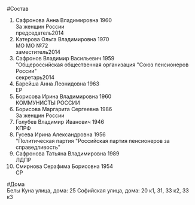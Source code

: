 #Состав  
1. Сафронова Анна Владимировна 1960  
    За женщин России  
    председатель2014  
2. Катерова Ольга Владимировна 1970  
    МО МО №72  
    заместитель2014  
3. Сафронов Владимир Васильевич 1959  
    "Общероссийская общественная организация "Союз пенсионеров России"  
    секретарь2014  
4. Барейша Анна Леонидовна 1963  
    ЕР  
5. Борисова Ирина Владимировна 1960  
    КОММУНИСТЫ РОССИИ  
6. Борисова Маргарита Сергеевна 1986  
    За женщин России  
7. Голубев Владимир Иванович 1946  
    КПРФ  
8. Гусева Ирина Александровна 1956  
    "Политическая партия "Российская партия пенсионеров за справедливость"  
9. Сафронова Татьяна Владимировна 1989  
    ЛДПР  
10. Смирнова Серафима Борисовна 1954  
    СР  
  
#Дома  
Белы Куна улица, дома: 25 Софийская улица, дома: 20 к1, 31, 33 к2, 33 к3  
  
